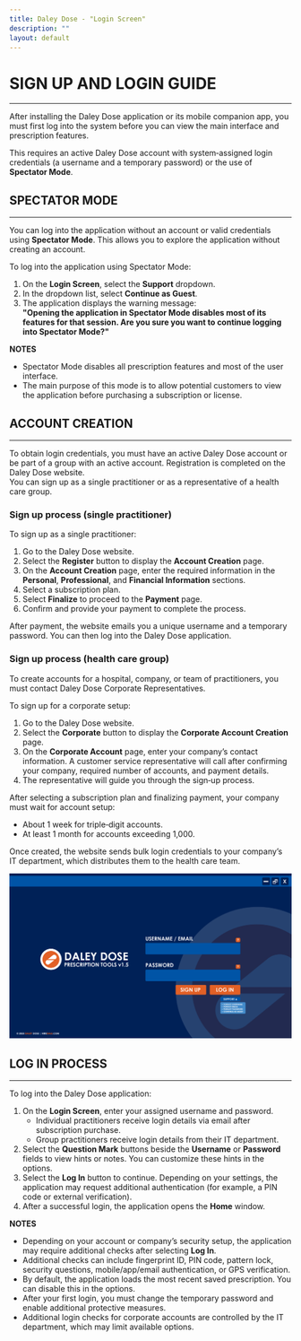 ```yaml
---
title: Daley Dose - "Login Screen"
description: ""
layout: default
---
```

# **SIGN UP AND LOGIN GUIDE**
---

After installing the Daley Dose application or its mobile companion app, you must first log into the system before you can view the main interface and prescription features.  

This requires an active Daley Dose account with system‑assigned login credentials (a username and a temporary password) or the use of **Spectator Mode**.

## **SPECTATOR MODE**
---

You can log into the application without an account or valid credentials using **Spectator Mode**. This allows you to explore the application without creating an account.

To log into the application using Spectator Mode:

1. On the **Login Screen**, select the **Support** dropdown.  
2. In the dropdown list, select **Continue as Guest**.  
3. The application displays the warning message:  
   **"Opening the application in Spectator Mode disables most of its features for that session. Are you sure you want to continue logging into Spectator Mode?"**

**NOTES**  
- Spectator Mode disables all prescription features and most of the user interface.  
- The main purpose of this mode is to allow potential customers to view the application before purchasing a subscription or license.  

## **ACCOUNT CREATION**
---

To obtain login credentials, you must have an active Daley Dose account or be part of a group with an active account. Registration is completed on the Daley Dose website.  
You can sign up as a single practitioner or as a representative of a health care group.

### Sign up process (single practitioner)

To sign up as a single practitioner:

1. Go to the Daley Dose website.  
2. Select the **Register** button to display the **Account Creation** page.  
3. On the **Account Creation** page, enter the required information in the **Personal**, **Professional**, and **Financial Information** sections.  
4. Select a subscription plan.  
5. Select **Finalize** to proceed to the **Payment** page.  
6. Confirm and provide your payment to complete the process.  

After payment, the website emails you a unique username and a temporary password. You can then log into the Daley Dose application.

### Sign up process (health care group)

To create accounts for a hospital, company, or team of practitioners, you must contact Daley Dose Corporate Representatives.

To sign up for a corporate setup:

1. Go to the Daley Dose website.  
2. Select the **Corporate** button to display the **Corporate Account Creation** page.  
3. On the **Corporate Account** page, enter your company’s contact information. A customer service representative will call after confirming your company, required number of accounts, and payment details.  
4. The representative will guide you through the sign‑up process.  

After selecting a subscription plan and finalizing payment, your company must wait for account setup:  
- About 1 week for triple‑digit accounts.  
- At least 1 month for accounts exceeding 1,000.  

Once created, the website sends bulk login credentials to your company’s IT department, which distributes them to the health care team.

![User Interface login screen](/assets/images/daley-dose-home-window-login.png)

## **LOG IN PROCESS**
---

To log into the Daley Dose application:

1. On the **Login Screen**, enter your assigned username and password.  
   - Individual practitioners receive login details via email after subscription purchase.  
   - Group practitioners receive login details from their IT department.  
2. Select the **Question Mark** buttons beside the **Username** or **Password** fields to view hints or notes. You can customize these hints in the options.  
3. Select the **Log In** button to continue. Depending on your settings, the application may request additional authentication (for example, a PIN code or external verification).  
4. After a successful login, the application opens the **Home** window.  

**NOTES**  
- Depending on your account or company’s security setup, the application may require additional checks after selecting **Log In**.  
- Additional checks can include fingerprint ID, PIN code, pattern lock, security questions, mobile/app/email authentication, or GPS verification.  
- By default, the application loads the most recent saved prescription. You can disable this in the options.  
- After your first login, you must change the temporary password and enable additional protective measures.  
- Additional login checks for corporate accounts are controlled by the IT department, which may limit available options.  

